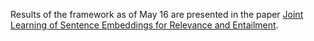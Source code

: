 Results of the framework as of May 16 are presented in the paper
[Joint Learning of Sentence Embeddings for Relevance and Entailment](https://arxiv.org/abs/1605.04655).
